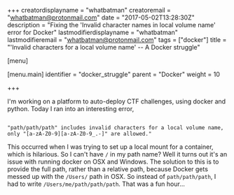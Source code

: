 +++
creatordisplayname = "whatbatman"
creatoremail = "whatbatman@protonmail.com"
date = "2017-05-02T13:28:30Z"
description = "Fixing the 'Invalid character names in local volume name' error for Docker"
lastmodifierdisplayname = "whatbatman"
lastmodifieremail = "whatbatman@protonmail.com"
tags = ["docker"]
title = "'Invalid characters for a local volume name' -- A Docker struggle"

[menu]

  [menu.main]
    identifier = "docker_struggle"
    parent = "Docker"
    weight = 10

+++

I'm working on a platform to auto-deploy CTF challenges, using docker and python. Today I ran into an interesting error,

<code>
"path/path/path" includes invalid characters for a local volume name, only "[a-zA-Z0-9][a-zA-Z0-9_.-]" are allowed."
</code>

This occurred when I was trying to set up a local mount for a container, which is hilarious. So I can't have `/` in my path name? Well it turns out it's an issue with running docker on OSX and Windows.
The solution to this is to provide the full path, rather than a relative path, because Docker gets messed up with the `/Users/` path in OSX. So instead of `path/path/path`, I had to write `/Users/me/path/path/path`. That was a fun hour...
